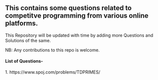 <h2> This contains some questions related to competitve programming from various online platforms. </h2>
This Repository will be updated with time by adding more Questions and Solutions of the same.

NB: Any contributions to this repo is welcome.

<h4> List of Questions- </h4>
1. https://www.spoj.com/problems/TDPRIMES/
